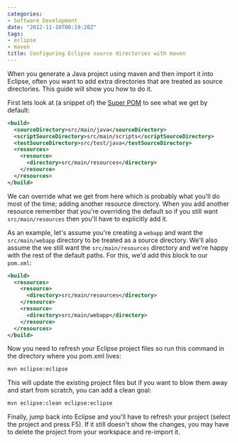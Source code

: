 ```yaml
---
categories:
- Software Development
date: "2012-11-10T00:19:20Z"
tags:
- eclipse
- maven
title: Configuring Eclipse source directories with maven
---
```

When you generate a Java project using maven and then import it into Eclipse, often you want to add extra directories that are treated as source directories. This guide will show you how to do it.

First lets look at (a snippet of) the [Super POM](http://maven.apache.org/guides/introduction/introduction-to-the-pom.html#Super_POM) to see what we get by default:
```xml
<build>
  <sourceDirectory>src/main/java</sourceDirectory>
  <scriptSourceDirectory>src/main/scripts</scriptSourceDirectory>
  <testSourceDirectory>src/test/java</testSourceDirectory>
  <resources>
    <resource>
      <directory>src/main/resources</directory>
    </resource>
  </resources>
</build>
```
We can override what we get from here which is probably what you'll do most of the time; adding another resource directory. When you add another resource remember that you're overriding the default so if you still want `src/main/resources` then you'll have to explicitly add it.

As an example, let's assume you're creating a `webapp` and want the `src/main/webapp` directory to be treated as a source directory. We'll also assume the we still want the `src/main/resources` directory and we're happy with the rest of the default paths. For this, we'd add this block to our `pom.xml`:
```xml
<build>
  <resources>
    <resource>
      <directory>src/main/resources</directory>
    </resource>
    <resource>
      <directory>src/main/webapp</directory>
    </resource>
  </resources>
</build>
```
Now you need to refresh your Eclipse project files so run this command in the directory where you pom.xml lives:
```bash
mvn eclipse:eclipse
```
This will update the existing project files but if you want to blow them away and start from scratch, you can add a clean goal:
```bash
mvn eclipse:clean eclipse:eclipse
```
Finally, jump back into Eclipse and you'll have to refresh your project (select the project and press F5). If it still doesn't show the changes, you may have to delete the project from your workspace and re-import it.